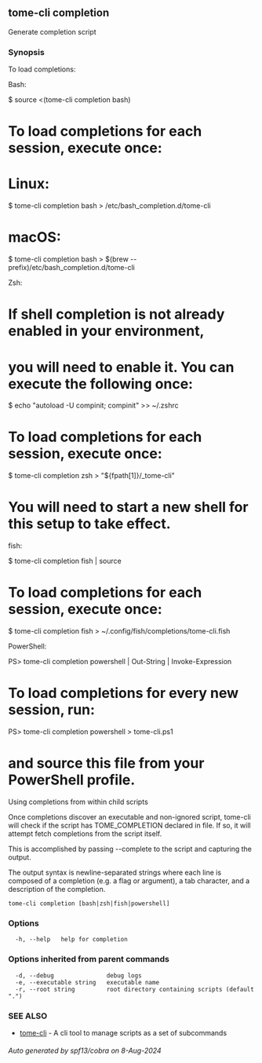 ## tome-cli completion

Generate completion script

### Synopsis

To load completions:

Bash:

  $ source <(tome-cli completion bash)

  # To load completions for each session, execute once:
  # Linux:
  $ tome-cli completion bash > /etc/bash_completion.d/tome-cli
  # macOS:
  $ tome-cli completion bash > $(brew --prefix)/etc/bash_completion.d/tome-cli

Zsh:

  # If shell completion is not already enabled in your environment,
  # you will need to enable it.  You can execute the following once:

  $ echo "autoload -U compinit; compinit" >> ~/.zshrc

  # To load completions for each session, execute once:
  $ tome-cli completion zsh > "${fpath[1]}/_tome-cli"

  # You will need to start a new shell for this setup to take effect.

fish:

  $ tome-cli completion fish | source

  # To load completions for each session, execute once:
  $ tome-cli completion fish > ~/.config/fish/completions/tome-cli.fish

PowerShell:

  PS> tome-cli completion powershell | Out-String | Invoke-Expression

  # To load completions for every new session, run:
  PS> tome-cli completion powershell > tome-cli.ps1
  # and source this file from your PowerShell profile.

Using completions from within child scripts

Once completions discover an executable and non-ignored script,
tome-cli will check if the script has TOME_COMPLETION declared in file.
If so, it will attempt fetch completions from the script itself.

This is accomplished by passing --complete to the script and capturing the output.

The output syntax is newline-separated strings where each line is composed of
a completion (e.g. a flag or argument), a tab character, and a description of the completion.



```
tome-cli completion [bash|zsh|fish|powershell]
```

### Options

```
  -h, --help   help for completion
```

### Options inherited from parent commands

```
  -d, --debug               debug logs
  -e, --executable string   executable name
  -r, --root string         root directory containing scripts (default ".")
```

### SEE ALSO

* [tome-cli](tome-cli.md)	 - A cli tool to manage scripts as a set of subcommands

###### Auto generated by spf13/cobra on 8-Aug-2024

